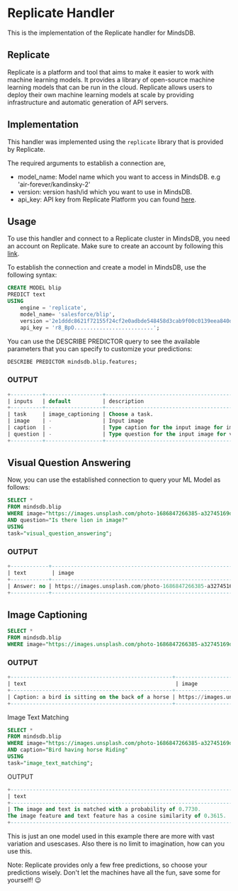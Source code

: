 # Replicate Handler

This is the implementation of the Replicate handler for MindsDB.

## Replicate
Replicate is a platform and tool that aims to make it easier to work with machine learning models. It provides a library of open-source machine learning models that can be run in the cloud. Replicate allows users to deploy their own machine learning models at scale by providing infrastructure and automatic generation of API servers.


## Implementation
This handler was implemented using the `replicate` library that is provided by Replicate.

The required arguments to establish a connection are,

* model_name: Model name which you want to access in MindsDB. e.g 'air-forever/kandinsky-2'
* version: version hash/id which you want to use in MindsDB.
* api_key: API key from Replicate Platform you can found [here](https://replicate.com/account/api-tokens).


## Usage
To use this handler and connect to a Replicate cluster in MindsDB, you need an account on Replicate. Make sure to create an account by following this [link](https://replicate.com/signin?next=/account/api-tokens).


To establish the connection and create a model in MindsDB, use the following syntax:
```sql
CREATE MODEL blip
PREDICT text
USING
    engine = 'replicate',
    model_name= 'salesforce/blip',
    version ='2e1dddc8621f72155f24cf2e0adbde548458d3cab9f00c0139eea840d0ac4746',
    api_key = 'r8_BpO.........................';
```

You can use the DESCRIBE PREDICTOR query to see the available parameters that you can specify to customize your predictions:
```sql
DESCRIBE PREDICTOR mindsdb.blip.features;
```
### OUTPUT
```sql
+----------+------------------+-----------------------------------------------------------------------+--------+
| inputs   | default          | description                                                           | type   |
+----------+------------------+-----------------------------------------------------------------------+--------+
| task     | image_captioning | Choose a task.                                                        | -      |
| image    | -                | Input image                                                           | string |
| caption  | -                | Type caption for the input image for image text matching task.        | string |
| question | -                | Type question for the input image for visual question answering task. | string |
+----------+------------------+-----------------------------------------------------------------------+--------+
```

## Visual Question Answering

Now, you can use the established connection to query your ML Model as follows:
```sql
SELECT *
FROM mindsdb.blip
WHERE image="https://images.unsplash.com/photo-1686847266385-a32745169de4"
AND question="Is there lion in image?"
USING 
task="visual_question_answering";
```
### OUTPUT
```sql
+------------+--------------------------------------------------------------+-------------------------+
| text        | image                                                        | question                |
+------------+--------------------------------------------------------------+-------------------------+
| Answer: no | https://images.unsplash.com/photo-1686847266385-a32745169de4 | Is there lion in image? |
+------------+--------------------------------------------------------------+-------------------------+
```

## Image Captioning 

```sql
SELECT *
FROM mindsdb.blip
WHERE image="https://images.unsplash.com/photo-1686847266385-a32745169de4"
```

### OUTPUT
```sql
+---------------------------------------------------+--------------------------------------------------------------+
| text                                               | image                                                        |
+---------------------------------------------------+--------------------------------------------------------------+
| Caption: a bird is sitting on the back of a horse | https://images.unsplash.com/photo-1686847266385-a32745169de4 |
+---------------------------------------------------+--------------------------------------------------------------+
```

Image Text Matching

```sql 
SELECT *
FROM mindsdb.blip
WHERE image="https://images.unsplash.com/photo-1686847266385-a32745169de4"
AND caption="Bird having horse Riding"
USING 
task="image_text_matching";
```
OUTPUT
```sql
+-----------------------------------------------------------------------------------------------------------------------------------+--------------------------------------------------------------+--------------------------+
| text                                                                                                                               | image                                                        | caption                  |
+-----------------------------------------------------------------------------------------------------------------------------------+--------------------------------------------------------------+--------------------------+
| The image and text is matched with a probability of 0.7730.
The image feature and text feature has a cosine similarity of 0.3615. | https://images.unsplash.com/photo-1686847266385-a32745169de4 | Bird having horse Riding |
+-----------------------------------------------------------------------------------------------------------------------------------+--------------------------------------------------------------+--------------------------+
```
This is just an one model used in this example there are more with vast variation and usescases.
Also there is no limit to imagination, how can you use this.

 Note: Replicate provides only a few free predictions, so choose your predictions wisely. Don't let the machines have all the fun, save some for yourself! 😉
